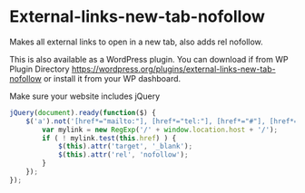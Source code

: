 # External-links-new-tab-nofollow

Makes all external links to open in a new tab, also adds rel nofollow.

This is also available as a WordPress plugin.
You can download if from WP Plugin Directory 
https://wordpress.org/plugins/external-links-new-tab-nofollow
or install it from your WP dashboard.

Make sure your website includes jQuery

```javascript
jQuery(document).ready(function($) {
    $('a').not('[href*="mailto:"], [href*="tel:"], [href*="#"], [href*=""] ').each(function () {
        var mylink = new RegExp('/' + window.location.host + '/');
        if ( ! mylink.test(this.href) ) {
            $(this).attr('target', '_blank');
            $(this).attr('rel', 'nofollow');
        }
    });
});
```